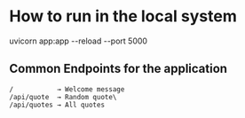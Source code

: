 # How to run in the local system
uvicorn app:app --reload --port 5000

## Common Endpoints for the application

```
/           → Welcome message
/api/quote  → Random quote\
/api/quotes → All quotes
```
